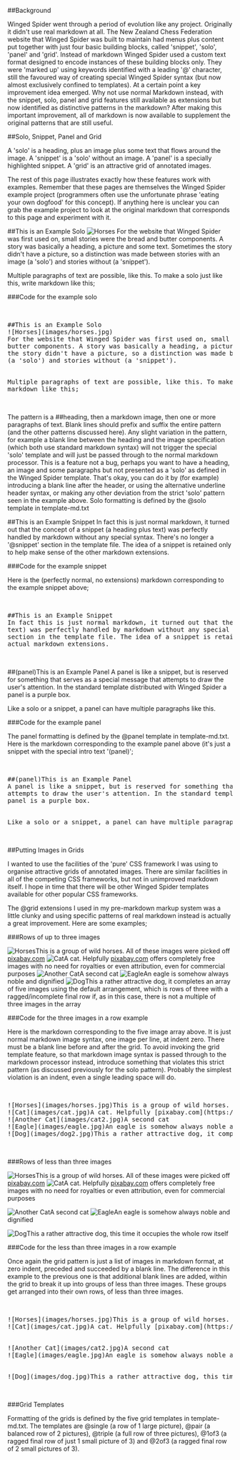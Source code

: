 ##Background

Winged Spider went through a period of evolution like any project. Originally
it didn't use real markdown at all. The New Zealand Chess Federation website that
Winged Spider was built to maintain had menus plus content put together with
just four basic building blocks, called 'snippet', 'solo', 'panel' and 'grid'. Instead
of markdown Winged Spider used a custom text format designed to encode instances
of these building blocks only. They were 'marked up' using keywords identified
with a leading '@' character, still the favoured way of creating special Winged Spider
syntax (but now almost exclusively confined to templates). At a certain point a key improvement
idea emerged. Why not use normal Markdown instead, with the snippet, solo, panel and grid
features still available as extensions but now identified as distinctive patterns in the
markdown? After making this important improvement, all of markdown is now available to
supplement the original patterns that are still useful.

##Solo, Snippet, Panel and Grid

A 'solo' is a heading, plus an image plus some text that flows around the image. A
'snippet' is a 'solo' without an image. A 'panel' is a specially highlighted snippet.
A 'grid' is an attractive grid of annotated images.

The rest of this page illustrates exactly how these features work with examples.
Remember that these pages are themselves the Winged Spider example project (programmers often
use the unfortunate phrase 'eating your own dogfood' for this concept). If anything here
is unclear you can grab the example project to look at the original markdown that corresponds
to this page and experiment with it.

##This is an Example Solo
![Horses](images/horses.jpg)
For the website that Winged Spider was first used on, small stories were the bread and
butter components. A story was basically a heading, a picture and some text. Sometimes
the story didn't have a picture, so a distinction was made between stories with an image
(a 'solo') and stories without (a 'snippet').

Multiple paragraphs of text are possible, like this. To make a solo just like this, write
markdown like this;

###Code for the example solo

<pre>
<br>
##This is an Example Solo
![Horses](images/horses.jpg)
For the website that Winged Spider was first used on, small stories were the bread and
butter components. A story was basically a heading, a picture and some text. Sometimes
the story didn't have a picture, so a distinction was made between stories with an image
(a 'solo') and stories without (a 'snippet').
<br>
Multiple paragraphs of text are possible, like this. To make a solo just like this, write
markdown like this;
<br>
</pre>

The pattern is a ##heading, then a markdown image, then one or more paragraphs of text.
Blank lines should prefix and suffix the entire pattern (and the other patterns discussed
here). Any slight variation in the pattern, for example a blank line between the heading and the image
specification (which both use standard markdown syntax) will not trigger the special 'solo' template
and will just be passed through to the normal markdown processor. This is a feature not a bug,
perhaps you want to have a heading, an image and some paragraphs but not presented as a 'solo'
as defined in the Winged Spider template. That's okay, you can do it by (for example) introducing
a blank line after the header, or using the alternative underline header syntax, or making any other
deviation from the strict 'solo' pattern seen in the example above. Solo formatting is defined
by the @solo template in template-md.txt

##This is an Example Snippet
In fact this is just normal markdown, it turned out that the concept of a snippet (a heading plus
text) was perfectly handled by markdown without any special syntax. There's no longer a '@snippet'
section in the template file. The idea of a snippet is retained only to help make sense of the
other markdown extensions.

###Code for the example snippet

Here is the (perfectly normal, no extensions) markdown corresponding to the example snippet above;

<pre>
<br>
##This is an Example Snippet
In fact this is just normal markdown, it turned out that the concept of a snippet (a heading plus
text) was perfectly handled by markdown without any special syntax (Doh!) There's no longer a '@snippet'
section in the template file. The idea of a snippet is retained only to help make sense of the
actual markdown extensions.
<br>
</pre>

##(panel)This is an Example Panel
A panel is like a snippet, but is reserved for something that serves as a special message that
attempts to draw the user's attention. In the standard template distributed with Winged Spider a
panel is a purple box.

Like a solo or a snippet, a panel can have multiple paragraphs like this.

###Code for the example panel

The panel formatting is defined by the @panel template in template-md.txt. Here is the markdown
corresponding to the example panel above (it's just a snippet with the special
intro text '(panel)';

<pre>
<br>
##(panel)This is an Example Panel
A panel is like a snippet, but is reserved for something that serves as a special message that
attempts to draw the user's attention. In the standard template distributed with Winged Spider a
panel is a purple box.
<br>
Like a solo or a snippet, a panel can have multiple paragraphs like this.
<br>
</pre>

##Putting Images in Grids

I wanted to use the facilities of the 'pure' CSS framework I was using to organise attractive grids
of annotated images. There are similar facilities in all of the competing CSS frameworks, but not
in unimproved markdown itself. I hope in time that there will be other Winged Spider templates
available for other popular CSS frameworks.

The @grid extensions I used in my pre-markdown markup system was a little clunky
and using specific patterns of real markdown instead is actually a great improvement. Here are some
examples;

###Rows of up to three images

![Horses](images/horses.jpg)This is a group of wild horses. All of these images were picked off [pixabay.com](https://pixabay.com)
![Cat](images/cat.jpg)A cat. Helpfully [pixabay.com](https://pixabay.com) offers completely free images with no need for royalties or even attribution, even for commercial purposes
![Another Cat](images/cat2.jpg)A second cat
![Eagle](images/eagle.jpg)An eagle is somehow always noble and dignified
![Dog](images/dog.jpg)This a rather attractive dog, it completes an array of five images using the default arrangement, which is rows of three with a ragged/incomplete final row if, as in this case, there is not a multiple of three images in the array

###Code for the three images in a row example

Here is the markdown corresponding to the five image array above. It is just normal markdown image
syntax, one image per line, at indent zero. There must be a blank line before and after the grid.
To avoid invoking the grid template feature, so that markdown image syntax is passed through to
the markdown processor instead, introduce something that violates this strict pattern (as
discussed previously for the solo pattern). Probably the simplest violation is an indent, even a
single leading space will do.

<pre>
<br>
![Horses](images/horses.jpg)This is a group of wild horses. All of these images were picked off [pixabay.com](https://pixabay.com)
![Cat](images/cat.jpg)A cat. Helpfully [pixabay.com](https://pixabay.com) offers completely free images with no need for royalties or even attribution, even for commercial purposes
![Another Cat](images/cat2.jpg)A second cat
![Eagle](images/eagle.jpg)An eagle is somehow always noble and dignified
![Dog](images/dog2.jpg)This a rather attractive dog, it completes an array of five images using the default arrangement, which is rows of three with a ragged/incomplete final row if, as in this case, there is not a multiple of three images in the array
<br>
</pre>

###Rows of less than three images

![Horses](images/horses.jpg)This is a group of wild horses. All of these images were picked off [pixabay.com](https://pixabay.com)
![Cat](images/cat.jpg)A cat. Helpfully [pixabay.com](https://pixabay.com) offers completely free images with no need for royalties or even attribution, even for commercial purposes

![Another Cat](images/cat2.jpg)A second cat
![Eagle](images/eagle.jpg)An eagle is somehow always noble and dignified

![Dog](images/dog.jpg)This a rather attractive dog, this time it occupies the whole row itself

###Code for the less than three images in a row example

Once again the grid pattern is just a list of images in markdown format, at zero indent, preceded and
succeeded by a blank line. The difference in this example to the previous one is that additional blank
lines are added, within the grid to break it up into groups of less than three images. These groups
get arranged into their own rows, of less than three images.

<pre>
<br>
![Horses](images/horses.jpg)This is a group of wild horses. All of these images were picked off [pixabay.com](https://pixabay.com)
![Cat](images/cat.jpg)A cat. Helpfully [pixabay.com](https://pixabay.com) offers completely free images with no need for royalties or even attribution, even for commercial purposes
<br>
![Another Cat](images/cat2.jpg)A second cat
![Eagle](images/eagle.jpg)An eagle is somehow always noble and dignified
<br>
![Dog](images/dog.jpg)This a rather attractive dog, this time it occupies the whole row itself
<br>
</pre>

###Grid Templates

Formatting of the grids is defined by the five grid templates in template-md.txt. The templates are
@single (a row of 1 large picture), @pair (a balanced row of 2 pictures), @triple (a full row of
three pictures), @1of3 (a ragged final row of just 1 small picture of 3) and @2of3 (a ragged final
row of 2 small pictures of 3).
